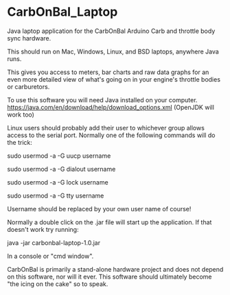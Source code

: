 # CarbOnBal_Laptop
Java laptop application for the CarbOnBal Arduino Carb and throttle body sync hardware.

This should run on Mac, Windows, Linux, and BSD laptops, anywhere Java runs.

This gives you access to meters, bar charts and raw data graphs for an even more detailed view of what's going on in your engine's throttle bodies or carburetors.

To use this software you will need Java installed on your computer.
https://java.com/en/download/help/download_options.xml
(OpenJDK will work too)

Linux users should probably add their user to whichever group allows access to the serial port. 
Normally one of the following commands will do the trick:


sudo usermod -a -G uucp username

sudo usermod -a -G dialout username

sudo usermod -a -G lock username

sudo usermod -a -G tty username


Username should be replaced by your own user name of course!


Normally a double click on the .jar file will start up the application. If that doesn't work try running:

java -jar carbonbal-laptop-1.0.jar 


In a console or "cmd window".

CarbOnBal is primarily a stand-alone hardware project and does not depend on this software, nor will it ever. 
This software should ultimately become "the icing on the cake" so to speak.

